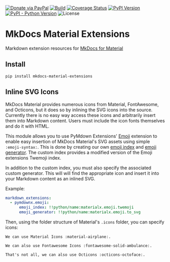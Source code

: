[![Donate via PayPal][donate-image]][donate-link]
[![Build][github-ci-image]][github-ci-link]
[![Coverage Status][codecov-image]][codecov-link]
[![PyPI Version][pypi-image]][pypi-link]
[![PyPI - Python Version][python-image]][pypi-link]
![License][license-image-mit]
# MkDocs Material Extensions

Markdown extension resources for [MkDocs for Material][mkdocs-material]

## Install

```
pip install mkdocs-material-extensions
```

## Inline SVG Icons

MkDocs Material provides numerous icons from Material, FontAwesome, and Octicons, but it does so by inlining the SVG
icons into the source. Currently there is no easy way access these icons and arbitrarily insert them into Markdown
content. Users must include the icon fonts themselves and do it with HTML.

This module allows you to use PyMdown Extensions' [Emoji][emoji] extension to enable easy insertion of MkDocs Material's
SVG assets using simple `:emoji-syntax:`.  This is done by creating our own [emoji index][emoji-index] and
[emoji generator][emoji-generator]. The custom index provides a modified version of the Emoji extensions Twemoji
index.

In addition to the custom index, you must also specify the associated custom generator. This will will find the
appropriate icon and insert it into your Markdown content as an inlined SVG.

Example:

```yaml
markdown_extensions:
  - pymdownx.emoji:
      emoji_index: !!python/name:materialx.emoji.twemoji
      emoji_generator: !!python/name:materialx.emoji.to_svg
```

Then, using the folder structure of Material's `.icons` folder, you can specify icons:

```
We can use Material Icons :material-airplane:.

We can also use Fontawesome Icons :fontawesome-solid-ambulance:.

That's not all, we can also use Octicons :octicons-octoface:.
```

[emoji]: https://facelessuser.github.io/mkdocs-material-extensions/extensions/emoji/
[emoji-index]: https://facelessuser.github.io/mkdocs-material-extensions/extensions/emoji/#custom-emoji-indexes
[emoji-generator]: https://facelessuser.github.io/mkdocs-material-extensions/extensions/emoji/#custom-emoji-generators
[mkdocs-material]: https://github.com/squidfunk/mkdocs-material

[donate-image]: https://img.shields.io/badge/Donate-PayPal-3fabd1?logo=paypal
[donate-link]: https://www.paypal.me/facelessuser
[github-ci-image]: https://github.com/facelessuser/mkdocs-material-extensions/workflows/build/badge.svg
[github-ci-link]: https://github.com/facelessuser/mkdocs-material-extensions/actions?workflow=build
[discord-image]: https://img.shields.io/discord/678289859768745989?logo=discord&logoColor=aaaaaa&color=mediumpurple&labelColor=333333
[discord-link]: https://discord.gg/fqQ7ypS
[codecov-image]: https://img.shields.io/codecov/c/github/facelessuser/mkdocs-material-extensions/master.svg?logo=codecov&logoColor=aaaaaa&labelColor=333333
[codecov-link]: https://codecov.io/github/facelessuser/mkdocs-material-extensions
[pypi-image]: https://img.shields.io/pypi/v/mkdocs-material-extensions.svg?logo=pypi&logoColor=aaaaaa&labelColor=333333
[pypi-link]: https://pypi.python.org/pypi/mkdocs-material-extensions
[python-image]: https://img.shields.io/pypi/pyversions/mkdocs-material-extensions?logo=python&logoColor=aaaaaa&labelColor=333333
[license-image-mit]: https://img.shields.io/badge/license-MIT-blue.svg?labelColor=333333
